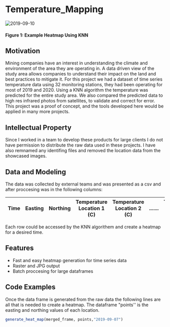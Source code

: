 # Temperature_Mapping

![2019-09-10](https://user-images.githubusercontent.com/78721353/108019527-474bde80-6fcf-11eb-83b0-63e0d6051483.png)
#### Figure 1: Example Heatmap Using KNN

## Motivation 
Mining companies have an interest in understanding the climate and environment of the area they are operating in. A data driven view of the study area allows companies to understand their impact on the land and best practices to mitigate it. For this project we had a dataset of time series temperature data using 32 monitoring stations, they had been operating for most of 2019 and 2020. Using a KNN algorithm the temperature was predicted for the entire study area. We also compared the predicted data to high res infrared photos from satellites, to validate and correct for error. This project was a proof of concept, and the tools developed here would be applied in many more projects. 

## Intellectual Property
Since I worked in a team to develop these products for large clients I do not have permission to distribute the raw data used in these projects. I have also remnamed any identifing files and removed the location data from the showcased images.

## Data and Modeling
The data was collected by external teams and was presented as a csv and after proccesing was in the following columns: 

|Time|Easting|Northing|Temperature Location 1 (C)|Temperature Location 2 (C)|.......|Temperature Location 32 (C)|
|----|-------|--------|--------------------------|--------------------------|-------|---------------------------|

Each row could be accessed by the KNN algorithem and create a heatmap for a desired time.

## Features 
- Fast and easy heatmap generation for time series data
- Raster and JPG output 
- Batch proccesing for large dataframes 

## Code Examples

Once the data frame is generated from the raw data the following lines are all that is needed to create a heatmap. The dataframe "points'' is the easting and northing values of each location. 

```R
generate_heat_map(merged_frame, points,"2019-09-07")
```








